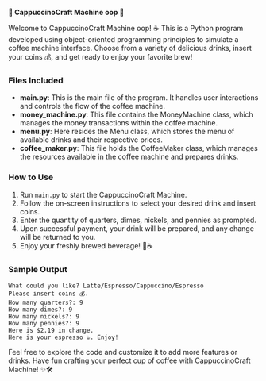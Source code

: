 **🌟 CappuccinoCraft Machine oop 🌟**

Welcome to CappuccinoCraft Machine oop! ☕️ This is a Python program developed using object-oriented programming principles to simulate a coffee machine interface. Choose from a variety of delicious drinks, insert your coins 💰, and get ready to enjoy your favorite brew!

### Files Included
- **main.py**: This is the main file of the program. It handles user interactions and controls the flow of the coffee machine.
- **money_machine.py**: This file contains the MoneyMachine class, which manages the money transactions within the coffee machine.
- **menu.py**: Here resides the Menu class, which stores the menu of available drinks and their respective prices.
- **coffee_maker.py**: This file holds the CoffeeMaker class, which manages the resources available in the coffee machine and prepares drinks.

### How to Use
1. Run `main.py` to start the CappuccinoCraft Machine.
2. Follow the on-screen instructions to select your desired drink and insert coins.
3. Enter the quantity of quarters, dimes, nickels, and pennies as prompted.
4. Upon successful payment, your drink will be prepared, and any change will be returned to you.
5. Enjoy your freshly brewed beverage! 🎉☕️

### Sample Output
```
What could you like? Latte/Espresso/Cappuccino/Espresso
Please insert coins 💰.
How many quarters?: 9
How many dimes?: 9
How many nickels?: 9
How many pennies?: 9
Here is $2.19 in change.
Here is your espresso ☕️. Enjoy!
```

Feel free to explore the code and customize it to add more features or drinks. Have fun crafting your perfect cup of coffee with CappuccinoCraft Machine! ✨🛠️
